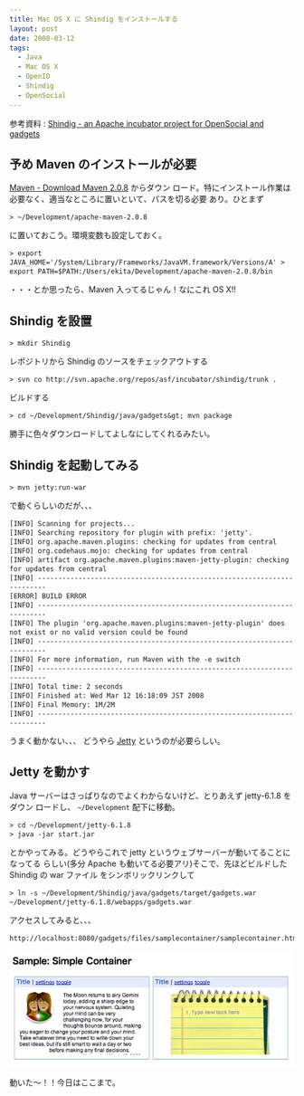 ```yaml
---
title: Mac OS X に Shindig をインストールする
layout: post
date: 2008-03-12
tags:
  - Java
  - Mac OS X
  - OpenID
  - Shindig
  - OpenSocial
---
```


参考資料 : [Shindig - an Apache incubator project for OpenSocial and
gadgets](http://incubator.apache.org/shindig/)

## 予め Maven のインストールが必要

[Maven - Download Maven 2.0.8](http://maven.apache.org/download.html) からダウン
ロード。特にインストール作業は必要なく、適当なところに置いといて、パスを切る必要
あり。ひとまず

```shell
> ~/Development/apache-maven-2.0.8
```

に置いておこう。環境変数も設定しておく。

```shell
> export JAVA_HOME='/System/Library/Frameworks/JavaVM.framework/Versions/A' > export PATH=$PATH:/Users/ekita/Development/apache-maven-2.0.8/bin
```

・・・とか思ったら、Maven 入ってるじゃん！なにこれ OS X!!

## Shindig を設置

```shell
> mkdir Shindig
```

レポジトリから Shindig のソースをチェックアウトする

```shell
> svn co http://svn.apache.org/repos/asf/incubator/shindig/trunk .
```

ビルドする

```shell
> cd ~/Development/Shindig/java/gadgets&gt; mvn package
```

勝手に色々ダウンロードしてよしなにしてくれるみたい。

## Shindig を起動してみる

```shell
> mvn jetty:run-war
```

で動くらしいのだが、、、

```shell
[INFO] Scanning for projects...
[INFO] Searching repository for plugin with prefix: 'jetty'.
[INFO] org.apache.maven.plugins: checking for updates from central
[INFO] org.codehaus.mojo: checking for updates from central
[INFO] artifact org.apache.maven.plugins:maven-jetty-plugin: checking for updates from central
[INFO] ------------------------------------------------------------------------
[ERROR] BUILD ERROR
[INFO] ------------------------------------------------------------------------
[INFO] The plugin 'org.apache.maven.plugins:maven-jetty-plugin' does not exist or no valid version could be found
[INFO] ------------------------------------------------------------------------
[INFO] For more information, run Maven with the -e switch
[INFO] ------------------------------------------------------------------------
[INFO] Total time: 2 seconds
[INFO] Finished at: Wed Mar 12 16:18:09 JST 2008
[INFO] Final Memory: 1M/2M
[INFO] ------------------------------------------------------------------------
```

うまく動かない、、、 どうやら
[Jetty](http://jetty.mortbay.org/maven-plugin/index.html) というのが必要らしい。

## Jetty を動かす

Java サーバーはさっぱりなのでよくわからないけど、とりあえず jetty-6.1.8 をダウン
ロードし、 `~/Development` 配下に移動。

```shell
> cd ~/Development/jetty-6.1.8
> java -jar start.jar
```

とかやってみる。どうやらこれで jetty というウェブサーバーが動いてることになってる
らしい(多分 Apache も動いてる必要アリ)そこで、先ほどビルドした Shindig の war ファイル
をシンボリックリンクして

```shell
> ln -s ~/Development/Shindig/java/gadgets/target/gadgets.war ~/Development/jetty-6.1.8/webapps/gadgets.war
```

アクセスしてみると、、、

```shell
http://localhost:8080/gadgets/files/samplecontainer/samplecontainer.html
```

![Shindig](/images/2008/03/shindig.jpg)

動いた〜！！今日はここまで。
